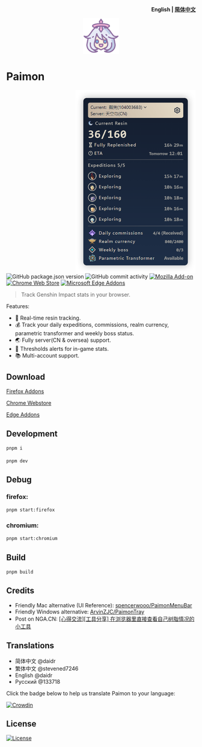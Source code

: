 <p align='right'><b>English | <a href="./README_zh-CN.md">简体中文</a></b></p>

<p align='center'><img width="96px" src="./assets/icon-128.png" alt="Paimon">
</p>

# Paimon

<img align="right" src="./screenshots/popup.png" width="320px" height="auto" alt="screenshot_popup" />

![GitHub package.json version](https://img.shields.io/github/package-json/v/daidr/paimon-webext)
![GitHub commit activity](https://img.shields.io/github/commit-activity/y/daidr/paimon-webext?label=commits)
[![Mozilla Add-on](https://img.shields.io/amo/users/%E6%B4%BE%E8%92%99-paimon?label=firefox&color=green)](https://addons.mozilla.org/zh-CN/firefox/addon/%E6%B4%BE%E8%92%99-paimon/)
[![Chrome Web Store](https://img.shields.io/chrome-web-store/users/ecafadojbjpamdlbhdgmfhihdojeekdd?label=chrome&color=green)](https://chrome.google.com/webstore/detail/%E6%B4%BE%E8%92%99-paimon/ecafadojbjpamdlbhdgmfhihdojeekdd)
[![Microsoft Edge Addons](https://img.shields.io/badge/dynamic/json?label=edge&query=%24.activeInstallCount&url=https%3A%2F%2Fmicrosoftedge.microsoft.com%2Faddons%2Fgetproductdetailsbycrxid%2Famlfaonbmcninlpijbjkblmfgcanjdih&color=green)](https://microsoftedge.microsoft.com/addons/detail/%E6%B4%BE%E8%92%99-paimon/amlfaonbmcninlpijbjkblmfgcanjdih)

> Track Genshin Impact stats in your browser.

Features: 

* 🌙 Real-time resin tracking.
* 💰 Track your daily expeditions, commissions, realm currency, parametric transformer and weekly boss status.
* 🌏 Fully server(CN & oversea) support.
* 🚨 Thresholds alerts for in-game stats.
* 📚 Multi-account support.

## Download

[Firefox Addons](https://addons.mozilla.org/zh-CN/firefox/addon/%E6%B4%BE%E8%92%99-paimon/)

[Chrome Webstore](https://chrome.google.com/webstore/detail/%E6%B4%BE%E8%92%99-paimon/ecafadojbjpamdlbhdgmfhihdojeekdd)

[Edge Addons](https://microsoftedge.microsoft.com/addons/detail/amlfaonbmcninlpijbjkblmfgcanjdih)

## Development

```bash
pnpm i

pnpm dev
```

## Debug

### firefox:

```bash
pnpm start:firefox
```

### chromium:

```bash
pnpm start:chromium
```

## Build

```bash
pnpm build
```

## Credits

- Friendly Mac alternative (UI Reference): [spencerwooo/PaimonMenuBar](https://github.com/spencerwooo/PaimonMenuBar)
- Friendly Windows alternative: [ArvinZJC/PaimonTray](https://github.com/ArvinZJC/PaimonTray)
- Post on NGA.CN: [[心得交流][工具分享] 在浏览器里直接查看自己树脂情况的小工具](https://bbs.nga.cn/read.php?tid=31590015)

## Translations

- 简体中文 @daidr
- 繁体中文 @stevened7246
- English @daidr
- Русский @133718

Click the badge below to help us translate Paimon to your language:

[![Crowdin](https://badges.crowdin.net/paimon-webext/localized.svg)](https://crowdin.com/project/paimon-webext)

## License

[![License](https://img.shields.io/badge/license-MIT-blue.svg)](LICENSE)
